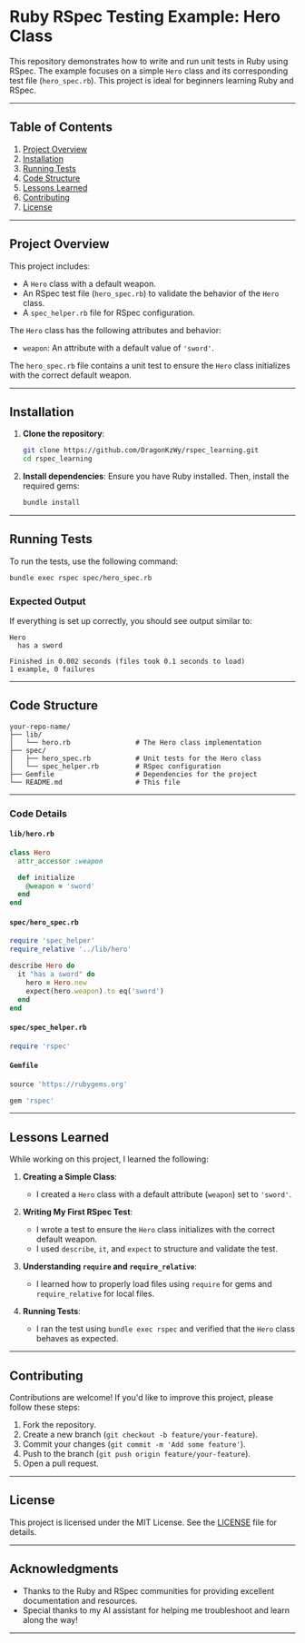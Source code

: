 # Ruby RSpec Testing Example: Hero Class

This repository demonstrates how to write and run unit tests in Ruby using RSpec. The example focuses on a simple `Hero` class and its corresponding test file (`hero_spec.rb`). This project is ideal for beginners learning Ruby and RSpec.

---

## Table of Contents
1. [Project Overview](#project-overview)
2. [Installation](#installation)
3. [Running Tests](#running-tests)
4. [Code Structure](#code-structure)
5. [Lessons Learned](#lessons-learned)
6. [Contributing](#contributing)
7. [License](#license)

---

## Project Overview

This project includes:
- A `Hero` class with a default weapon.
- An RSpec test file (`hero_spec.rb`) to validate the behavior of the `Hero` class.
- A `spec_helper.rb` file for RSpec configuration.

The `Hero` class has the following attributes and behavior:
- `weapon`: An attribute with a default value of `'sword'`.

The `hero_spec.rb` file contains a unit test to ensure the `Hero` class initializes with the correct default weapon.

---

## Installation

1. **Clone the repository**:
   ```bash
   git clone https://github.com/DragonKzWy/rspec_learning.git
   cd rspec_learning
   ```

2. **Install dependencies**:
   Ensure you have Ruby installed. Then, install the required gems:
   ```bash
   bundle install
   ```

---

## Running Tests

To run the tests, use the following command:
```bash
bundle exec rspec spec/hero_spec.rb
```

### Expected Output
If everything is set up correctly, you should see output similar to:
```
Hero
  has a sword

Finished in 0.002 seconds (files took 0.1 seconds to load)
1 example, 0 failures
```

---

## Code Structure

```
your-repo-name/
├── lib/
│   └── hero.rb                # The Hero class implementation
├── spec/
│   ├── hero_spec.rb           # Unit tests for the Hero class
│   └── spec_helper.rb         # RSpec configuration
├── Gemfile                    # Dependencies for the project
└── README.md                  # This file
```

---

### Code Details

#### `lib/hero.rb`
```ruby
class Hero
  attr_accessor :weapon

  def initialize
    @weapon = 'sword'
  end
end
```

#### `spec/hero_spec.rb`
```ruby
require 'spec_helper'
require_relative '../lib/hero'

describe Hero do
  it "has a sword" do
    hero = Hero.new
    expect(hero.weapon).to eq('sword')
  end
end
```

#### `spec/spec_helper.rb`
```ruby
require 'rspec'
```

#### `Gemfile`
```ruby
source 'https://rubygems.org'

gem 'rspec'
```

---

## Lessons Learned

While working on this project, I learned the following:
1. **Creating a Simple Class**:
   - I created a `Hero` class with a default attribute (`weapon`) set to `'sword'`.

2. **Writing My First RSpec Test**:
   - I wrote a test to ensure the `Hero` class initializes with the correct default weapon.
   - I used `describe`, `it`, and `expect` to structure and validate the test.

3. **Understanding `require` and `require_relative`**:
   - I learned how to properly load files using `require` for gems and `require_relative` for local files.

4. **Running Tests**:
   - I ran the test using `bundle exec rspec` and verified that the `Hero` class behaves as expected.

---

## Contributing

Contributions are welcome! If you'd like to improve this project, please follow these steps:
1. Fork the repository.
2. Create a new branch (`git checkout -b feature/your-feature`).
3. Commit your changes (`git commit -m 'Add some feature'`).
4. Push to the branch (`git push origin feature/your-feature`).
5. Open a pull request.

---

## License

This project is licensed under the MIT License. See the [LICENSE](LICENSE) file for details.

---

## Acknowledgments

- Thanks to the Ruby and RSpec communities for providing excellent documentation and resources.
- Special thanks to my AI assistant for helping me troubleshoot and learn along the way!

---

